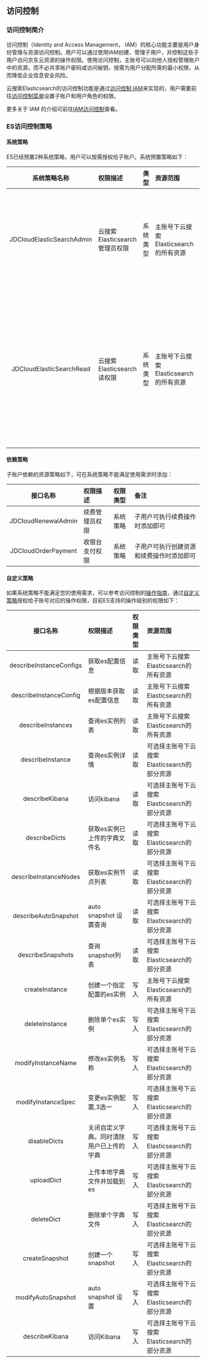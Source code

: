 ## 访问控制
### 访问控制简介
访问控制（Identity and Access Management， IAM）的核心功能主要是用户身份管理与资源访问控制。用户可以通过使用IAM创建、管理子用户，并控制这些子用户访问京东云资源的操作权限。使用访问控制，主账号可以向他人授权管理账户中的资源，而不必共享账户密码或访问秘钥，按需为用户分配所需的最小权限，从而降低企业信息安全风险。</br>

云搜索Elasticsearch的访问控制功能是通过[访问控制 IAM]( https://docs.jdcloud.com/cn/iam/product-overview)来实现的，用户需要前往[访问控制菜单]( https://iam-console.jdcloud.com/summary)设置子账户和用户角色的权限。</br>

更多关于 IAM 的介绍可前往[IAM访问控制]( https://docs.jdcloud.com/cn/iam/product-overview)查看。</br>
### ES访问控制策略

#### 系统策略

ES已经预置2种系统策略，用户可以按需授权给子账户。系统预置策略如下：</br>

系统策略名称 | 权限描述 | 类型 | 资源范围 | 备注 
:---: | :--- | :--- | :--- | :---
JDCloudElasticSearchAdmin  | 云搜索Elasticsearch管理员权限 | 系统类型 | 主账号下云搜索Elasticsearch的所有资源 | 可以让用户拥有创建和管理 es所有集群实例的权限，包括访问Kibana的权限 |
JDCloudElasticSearchRead  | 云搜索Elasticsearch读权限 | 系统类型 | 主账号下云搜索Elasticsearch的所有资源 | 可以让用户拥有查看 ES 集群实例的权限，包括访问kibana的权限，但是不具有创建、删除等操作的权限。 |

#### 依赖策略
子账户依赖的资源策略如下，可在系统策略不能满足使用需求时添加：</br>

接口名称 | 权限描述 | 权限类型 | 备注 |  
:---: | :--- | :--- | :--- | 
JDCloudRenewalAdmin  | 续费管理员权限 | 系统策略| 子用户可执行续费操作时添加即可 |
JDCloudOrderPayment  | 收银台支付权限 | 系统策略 | 子用户可执行创建资源和续费操作时添加即可 |


#### 自定义策略

如果系统策略不能满足您的使用需求，可以参考访问控制的[操作指南]( https://docs.jdcloud.com/cn/iam/policy-management)，通过[自定义策略]( https://iam-console.jdcloud.com/policy/generator)授权给子账号对应的操作权限，目前ES支持的操作级别的权限如下：</br>

接口名称 | 权限描述 | 权限类型 | 资源范围 |  
:---: | :--- | :--- | :--- | 
describeInstanceConfigs  | 获取es配置信息 | 读取| 主账号下云搜索Elasticsearch的所有资源 |
describeInstanceConfig  | 根据版本获取es配置信息 | 读取 | 主账号下云搜索Elasticsearch的所有资源 |
describeInstances  | 查询es实例列表 | 读取| 主账号下云搜索Elasticsearch的所有资源 |
describeInstance | 查询es实例详情 | 读取 | 可选择主账号下云搜索Elasticsearch的部分资源 |
describeKibana  | 访问kibana | 读取| 可选择主账号下云搜索Elasticsearch的部分资源 |
describeDicts  | 获取es实例已上传的字典文件名 | 读取 | 可选择主账号下云搜索Elasticsearch的部分资源 |
describeInstanceNodes  | 获取es实例节点列表 | 读取| 可选择主账号下云搜索Elasticsearch的部分资源 |
describeAutoSnapshot  | auto snapshot 设置查询 | 读取 | 可选择主账号下云搜索Elasticsearch的部分资源 |
describeSnapshots  | 查询snapshot列表 | 读取| 可选择主账号下云搜索Elasticsearch的部分资源 |
createInstance  | 创建一个指定配置的es实例 | 写入 | 主账号下云搜索Elasticsearch的所有资源 |
deleteInstance  | 删除单个es实例 | 写入 | 可选择主账号下云搜索Elasticsearch的部分资源 |
modifyInstanceName | 修改es实例名称 | 写入 | 可选择主账号下云搜索Elasticsearch的部分资源 |
modifyInstanceSpec  | 变更es实例配置,3选一 | 写入 | 可选择主账号下云搜索Elasticsearch的部分资源 |
disableDicts  | 关闭自定义字典。同时清除用户已上传的字典 | 写入 | 可选择主账号下云搜索Elasticsearch的部分资源 |
uploadDict  | 上传本地字典文件并加载到es | 写入 | 可选择主账号下云搜索Elasticsearch的部分资源 |
deleteDict  | 删除单个字典文件 | 写入 | 可选择主账号下云搜索Elasticsearch的部分资源 |
createSnapshot  | 创建一个snapshot | 写入 | 可选择主账号下云搜索Elasticsearch的部分资源 |
modifyAutoSnapshot | auto snapshot 设置 | 写入 | 可选择主账号下云搜索Elasticsearch的部分资源 |
describeKibana | 访问Kibana | 写入 | 可选择主账号下云搜索Elasticsearch的部分资源 |
